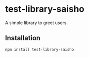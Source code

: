 # test-library-saisho

A simple library to greet users.

## Installation

```bash
npm install test-library-saisho
